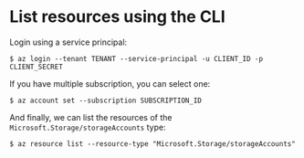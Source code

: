# List resources using the CLI

Login using a service principal:

```shell
$ az login --tenant TENANT --service-principal -u CLIENT_ID -p CLIENT_SECRET
```

If you have multiple subscription, you can select one:

```shell
$ az account set --subscription SUBSCRIPTION_ID
```

And finally, we can list the resources of the `Microsoft.Storage/storageAccounts` type:

```shell
$ az resource list --resource-type "Microsoft.Storage/storageAccounts" 
```
